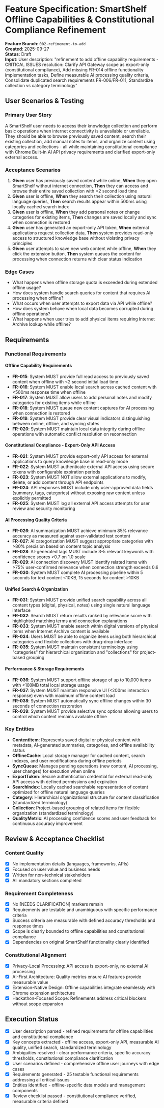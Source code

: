 # Feature Specification: SmartShelf Offline Capabilities & Constitutional Compliance Refinement

**Feature Branch**: `002-refinement-to-add`  
**Created**: 2025-09-27  
**Status**: Draft  
**Input**: User description: "refinement to add offline capability requirements - CRITICAL ISSUES resolution: Clarify API Gateway scope as export-only (constitutional compliance), Add missing FR-014 offline functionality implementation tasks, Define measurable AI processing quality criteria, Consolidate duplicated search requirements FR-006/FR-011, Standardize collection vs category terminology"

## User Scenarios & Testing

### Primary User Story

A SmartShelf user needs to access their knowledge collection and perform basic operations when internet connectivity is unavailable or unreliable. They should be able to browse previously saved content, search their existing collection, add manual notes to items, and organize content using categories and collections - all while maintaining constitutional compliance with Chrome Built-in AI API privacy requirements and clarified export-only external access.

### Acceptance Scenarios

1. **Given** user has previously saved content while online, **When** they open SmartShelf without internet connection, **Then** they can access and browse their entire saved collection with <2 second load time
2. **Given** user is offline, **When** they search their collection using natural language queries, **Then** search results appear within 500ms using locally cached search index
3. **Given** user is offline, **When** they add personal notes or change categories for existing items, **Then** changes are saved locally and sync when connection is restored
4. **Given** user has generated an export-only API token, **When** external applications request collection data, **Then** system provides read-only access to structured knowledge base without violating privacy principles
5. **Given** user attempts to save new web content while offline, **When** they click the extension button, **Then** system queues the content for processing when connection returns with clear status indication

### Edge Cases

- What happens when offline storage quota is exceeded during extended offline usage?
- How does system handle search queries for content that requires AI processing when offline?
- What occurs when user attempts to export data via API while offline?
- How does system behave when local data becomes corrupted during offline operations?
- What happens when user tries to add physical items requiring Internet Archive lookup while offline?

## Requirements

### Functional Requirements

#### Offline Capability Requirements

- **FR-015**: System MUST provide full read access to previously saved content when offline with <2 second initial load time
- **FR-016**: System MUST enable local search across cached content with <500ms response time when offline
- **FR-017**: System MUST allow users to add personal notes and modify categories for existing items while offline
- **FR-018**: System MUST queue new content captures for AI processing when connection is restored
- **FR-019**: System MUST provide clear visual indicators distinguishing between online, offline, and syncing states
- **FR-020**: System MUST maintain local data integrity during offline operations with automatic conflict resolution on reconnection

#### Constitutional Compliance - Export-Only API Access

- **FR-021**: System MUST provide export-only API access for external applications to query knowledge base in read-only mode
- **FR-022**: System MUST authenticate external API access using secure tokens with configurable expiration periods
- **FR-023**: System MUST NOT allow external applications to modify, delete, or add content through API endpoints
- **FR-024**: API responses MUST include only user-approved data fields (summary, tags, categories) without exposing raw content unless explicitly permitted
- **FR-025**: System MUST log all external API access attempts for user review and security monitoring

#### AI Processing Quality Criteria

- **FR-026**: AI summarization MUST achieve minimum 85% relevance accuracy as measured against user-validated test content
- **FR-027**: AI categorization MUST suggest appropriate categories with >80% precision based on content topic analysis
- **FR-028**: AI-generated tags MUST include 3-5 relevant keywords with confidence scores >0.7 on 1.0 scale
- **FR-029**: AI connection discovery MUST identify related items with >75% user-confirmed relevance when connection strength exceeds 0.6
- **FR-030**: System MUST complete AI processing pipeline within 5 seconds for text content <10KB, 15 seconds for content >10KB

#### Unified Search & Organization

- **FR-031**: System MUST provide unified search capability across all content types (digital, physical, notes) using single natural language interface
- **FR-032**: Search MUST return results ranked by relevance score with highlighted matching terms and connection explanations
- **FR-033**: System MUST enable search within digital versions of physical items when Internet Archive content is available
- **FR-034**: Users MUST be able to organize items using both hierarchical categories and flexible collections with drag-drop interface
- **FR-035**: System MUST maintain consistent terminology using "categories" for hierarchical organization and "collections" for project-based grouping

#### Performance & Storage Requirements

- **FR-036**: System MUST support offline storage of up to 10,000 items with <100MB total local storage usage
- **FR-037**: System MUST maintain responsive UI (<200ms interaction response) even with maximum offline content load
- **FR-038**: System MUST automatically sync offline changes within 30 seconds of connection restoration
- **FR-039**: System MUST provide selective sync options allowing users to control which content remains available offline

### Key Entities

- **ContentItem**: Represents saved digital or physical content with metadata, AI-generated summaries, categories, and offline availability status
- **OfflineCache**: Local storage manager for cached content, search indexes, and user modifications during offline periods  
- **SyncQueue**: Manages pending operations (new content, AI processing, user changes) for execution when online
- **ExportToken**: Secure authentication credential for external read-only API access with defined permissions and expiration
- **SearchIndex**: Locally cached searchable representation of content optimized for offline natural language queries
- **Category**: Hierarchical organizational structure for content classification (standardized terminology)
- **Collection**: Project-based grouping of related items for flexible organization (standardized terminology)
- **QualityMetric**: AI processing confidence scores and user feedback for continuous accuracy improvement

## Review & Acceptance Checklist

### Content Quality

- [x] No implementation details (languages, frameworks, APIs)
- [x] Focused on user value and business needs
- [x] Written for non-technical stakeholders
- [x] All mandatory sections completed

### Requirement Completeness

- [x] No [NEEDS CLARIFICATION] markers remain
- [x] Requirements are testable and unambiguous with specific performance criteria
- [x] Success criteria are measurable with defined accuracy thresholds and response times
- [x] Scope is clearly bounded to offline capabilities and constitutional compliance
- [x] Dependencies on original SmartShelf functionality clearly identified

### Constitutional Alignment

- [x] Privacy-Local Processing: API access is export-only, no external AI processing
- [x] AI-First Architecture: Quality metrics ensure AI features provide measurable value
- [x] Extension-Native Design: Offline capabilities integrate seamlessly with Chrome extension architecture
- [x] Hackathon-Focused Scope: Refinements address critical blockers without scope expansion

## Execution Status

- [x] User description parsed - refined requirements for offline capabilities and constitutional compliance
- [x] Key concepts extracted - offline access, export-only API, measurable AI quality, unified search, standardized terminology
- [x] Ambiguities resolved - clear performance criteria, specific accuracy thresholds, constitutional compliance clarification
- [x] User scenarios defined - comprehensive offline user journeys with edge cases
- [x] Requirements generated - 25 testable functional requirements addressing all critical issues
- [x] Entities identified - offline-specific data models and management components
- [x] Review checklist passed - constitutional compliance verified, measurable criteria defined
